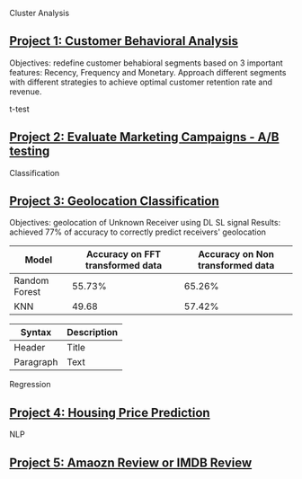 Cluster Analysis
## [Project 1: Customer Behavioral Analysis](https://github.com/jiahualihuanahuan/RFM-analysis)

Objectives: redefine customer behabioral segments based on 3 important features: Recency, Frequency and Monetary. Approach different segments with different strategies to achieve optimal customer retention rate and revenue.


t-test
## [Project 2: Evaluate Marketing Campaigns - A/B testing](https://github.com/jiahualihuanahuan/ab_testing)

Classification
## [Project 3: Geolocation Classification](https://github.com/jiahualihuanahuan/geolocation-classification)
Objectives: geolocation of Unknown Receiver using DL SL signal
Results: achieved 77% of accuracy to correctly predict receivers' geolocation

| Model | Accuracy on FFT transformed data | Accuracy on Non transformed data |
| ----------- | ----------- |----------- |
| Random Forest | 55.73% | 65.26% |
| KNN | 49.68 |57.42% |



| Syntax | Description |
| ----------- | ----------- |
| Header | Title |
| Paragraph | Text |


Regression
## [Project 4: Housing Price Prediction](https://github.com/jiahualihuanahuan/)

NLP
## [Project 5: Amaozn Review or IMDB Review](https://github.com/jiahualihuanahuan/)









